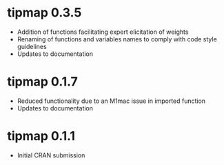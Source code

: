 # tipmap 0.3.5

* Addition of functions facilitating expert elicitation of weights
* Renaming of functions and variables names to comply with code style guidelines
* Updates to documentation

# tipmap 0.1.7

* Reduced functionality due to an M1mac issue in imported function
* Updates to documentation

# tipmap 0.1.1

* Initial CRAN submission

